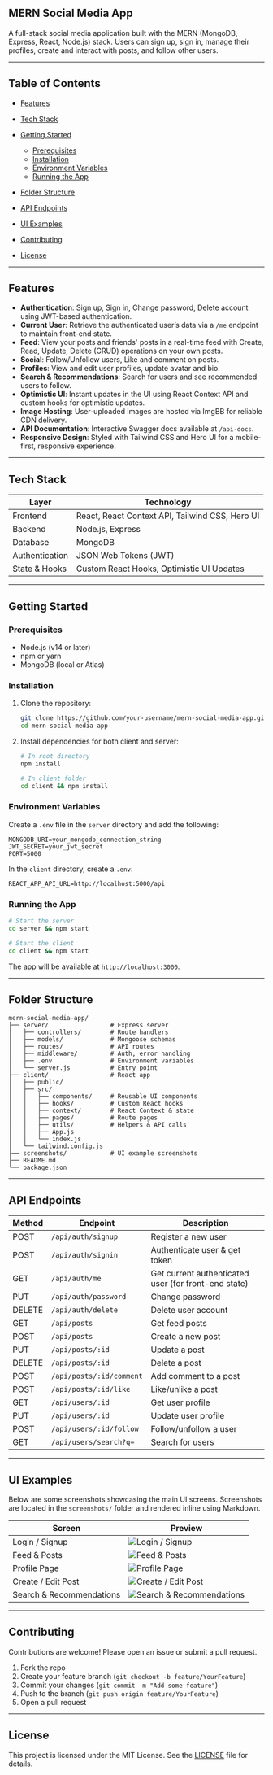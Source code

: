 ## MERN Social Media App

A full-stack social media application built with the MERN (MongoDB, Express, React, Node.js) stack. Users can sign up, sign in, manage their profiles, create and interact with posts, and follow other users.

---

## Table of Contents

* [Features](#features)
* [Tech Stack](#tech-stack)
* [Getting Started](#getting-started)

  * [Prerequisites](#prerequisites)
  * [Installation](#installation)
  * [Environment Variables](#environment-variables)
  * [Running the App](#running-the-app)
* [Folder Structure](#folder-structure)
* [API Endpoints](#api-endpoints)
* [UI Examples](#ui-examples)
* [Contributing](#contributing)
* [License](#license)

---

## Features

* **Authentication**: Sign up, Sign in, Change password, Delete account using JWT-based authentication.
* **Current User**: Retrieve the authenticated user’s data via a `/me` endpoint to maintain front-end state.
* **Feed**: View your posts and friends' posts in a real-time feed with Create, Read, Update, Delete (CRUD) operations on your own posts.
* **Social**: Follow/Unfollow users, Like and comment on posts.
* **Profiles**: View and edit user profiles, update avatar and bio.
* **Search & Recommendations**: Search for users and see recommended users to follow.
* **Optimistic UI**: Instant updates in the UI using React Context API and custom hooks for optimistic updates.
* **Image Hosting**: User-uploaded images are hosted via ImgBB for reliable CDN delivery.
* **API Documentation**: Interactive Swagger docs available at `/api-docs`.
* **Responsive Design**: Styled with Tailwind CSS and Hero UI for a mobile-first, responsive experience.

---

## Tech Stack

| Layer          | Technology                                      |
| -------------- | ----------------------------------------------- |
| Frontend       | React, React Context API, Tailwind CSS, Hero UI |
| Backend        | Node.js, Express                                |
| Database       | MongoDB                                         |
| Authentication | JSON Web Tokens (JWT)                           |
| State & Hooks  | Custom React Hooks, Optimistic UI Updates       |

---

## Getting Started

### Prerequisites

* Node.js (v14 or later)
* npm or yarn
* MongoDB (local or Atlas)

### Installation

1. Clone the repository:

   ```bash
   git clone https://github.com/your-username/mern-social-media-app.git
   cd mern-social-media-app
   ```
2. Install dependencies for both client and server:

   ```bash
   # In root directory
   npm install

   # In client folder
   cd client && npm install
   ```

### Environment Variables

Create a `.env` file in the `server` directory and add the following:

```
MONGODB_URI=your_mongodb_connection_string
JWT_SECRET=your_jwt_secret
PORT=5000
```

In the `client` directory, create a `.env`:

```
REACT_APP_API_URL=http://localhost:5000/api
```

### Running the App

```bash
# Start the server
cd server && npm start

# Start the client
cd client && npm start
```

The app will be available at `http://localhost:3000`.

---

## Folder Structure

```
mern-social-media-app/
├── server/                 # Express server
│   ├── controllers/        # Route handlers
│   ├── models/             # Mongoose schemas
│   ├── routes/             # API routes
│   ├── middleware/         # Auth, error handling
│   ├── .env                # Environment variables
│   └── server.js           # Entry point
├── client/                 # React app
│   ├── public/
│   ├── src/
│   │   ├── components/     # Reusable UI components
│   │   ├── hooks/          # Custom React hooks
│   │   ├── context/        # React Context & state
│   │   ├── pages/          # Route pages
│   │   ├── utils/          # Helpers & API calls
│   │   ├── App.js
│   │   └── index.js
│   └── tailwind.config.js
├── screenshots/            # UI example screenshots
├── README.md
└── package.json
```

---

## API Endpoints

| Method | Endpoint                 | Description                                          |
| ------ | ------------------------ | ---------------------------------------------------- |
| POST   | `/api/auth/signup`       | Register a new user                                  |
| POST   | `/api/auth/signin`       | Authenticate user & get token                        |
| GET    | `/api/auth/me`           | Get current authenticated user (for front-end state) |
| PUT    | `/api/auth/password`     | Change password                                      |
| DELETE | `/api/auth/delete`       | Delete user account                                  |
| GET    | `/api/posts`             | Get feed posts                                       |
| POST   | `/api/posts`             | Create a new post                                    |
| PUT    | `/api/posts/:id`         | Update a post                                        |
| DELETE | `/api/posts/:id`         | Delete a post                                        |
| POST   | `/api/posts/:id/comment` | Add comment to a post                                |
| POST   | `/api/posts/:id/like`    | Like/unlike a post                                   |
| GET    | `/api/users/:id`         | Get user profile                                     |
| PUT    | `/api/users/:id`         | Update user profile                                  |
| POST   | `/api/users/:id/follow`  | Follow/unfollow a user                               |
| GET    | `/api/users/search?q=`   | Search for users                                     |

---

## UI Examples

Below are some screenshots showcasing the main UI screens. Screenshots are located in the `screenshots/` folder and rendered inline using Markdown.

| Screen                   | Preview                                                             |
| ------------------------ | ------------------------------------------------------------------- |
| Login / Signup           | ![Login / Signup](screenshots/login-signup.png)                     |
| Feed & Posts             | ![Feed & Posts](screenshots/feed.png)                               |
| Profile Page             | ![Profile Page](screenshots/profile.png)                            |
| Create / Edit Post       | ![Create / Edit Post](screenshots/create-edit-post.png)             |
| Search & Recommendations | ![Search & Recommendations](screenshots/search-recommendations.png) |

---

## Contributing

Contributions are welcome! Please open an issue or submit a pull request.

1. Fork the repo
2. Create your feature branch (`git checkout -b feature/YourFeature`)
3. Commit your changes (`git commit -m "Add some feature"`)
4. Push to the branch (`git push origin feature/YourFeature`)
5. Open a pull request

---

## License

This project is licensed under the MIT License. See the [LICENSE](LICENSE) file for details.
